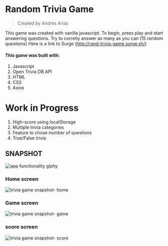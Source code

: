 # Random Trivia Game
>Created by Andres Arias

This game was created with vanilla javascript. To begin, press play and start answering questions.
Try to corretly answer as many as you can (15 random questions)
Here is a link to Surge (http://rand-trivia-game.surge.sh/)


#### This game was built with:
1. Javascript
2. Open Trivia DB API
3. HTML
4. CSS
5. Axios

# Work in Progress
1. High-score using localStorage
2. Multiple trivia categories
3. Feature to chose number of questions
4. True/False trivia


## SNAPSHOT

![app functionality giphy](https://media.giphy.com/media/Qug68yYSeMLo9deNIn/giphy.gif)

### Home screen

![trivia game snapshot- home](https://i.imgur.com/cwe5kDI.png)

### Game screen

![trivia game snapshot- game](https://i.imgur.com/4u7Q7KF.png)

### score screen

![trivia game snapshot- score](https://i.imgur.com/OlIocwz.png)


